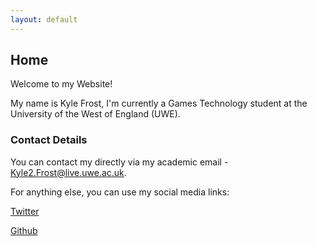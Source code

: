 ```yaml
---
layout: default
---  
```

## Home

Welcome to my Website!

My name is Kyle Frost, I'm currently a Games Technology student at the University of the West of England (UWE). 

### Contact Details

You can contact my directly via my academic email - Kyle2.Frost@live.uwe.ac.uk.

For anything else, you can use my social media links:

<a href="https://twitter.com/_KyleFrost">Twitter</a>

<a href="https://github.com/Kyle-Frost">Github</a>

